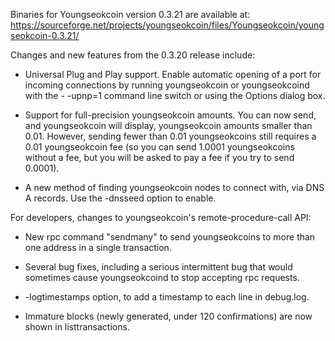 Binaries for Youngseokcoin version 0.3.21 are available at:
  https://sourceforge.net/projects/youngseokcoin/files/Youngseokcoin/youngseokcoin-0.3.21/

Changes and new features from the 0.3.20 release include:

* Universal Plug and Play support.  Enable automatic opening of a port for incoming connections by running youngseokcoin or youngseokcoind with the - -upnp=1 command line switch or using the Options dialog box.

* Support for full-precision youngseokcoin amounts.  You can now send, and youngseokcoin will display, youngseokcoin amounts smaller than 0.01.  However, sending fewer than 0.01 youngseokcoins still requires a 0.01 youngseokcoin fee (so you can send 1.0001 youngseokcoins without a fee, but you will be asked to pay a fee if you try to send 0.0001).

* A new method of finding youngseokcoin nodes to connect with, via DNS A records. Use the -dnsseed option to enable.

For developers, changes to youngseokcoin's remote-procedure-call API:

* New rpc command "sendmany" to send youngseokcoins to more than one address in a single transaction.

* Several bug fixes, including a serious intermittent bug that would sometimes cause youngseokcoind to stop accepting rpc requests. 

* -logtimestamps option, to add a timestamp to each line in debug.log.

* Immature blocks (newly generated, under 120 confirmations) are now shown in listtransactions.
